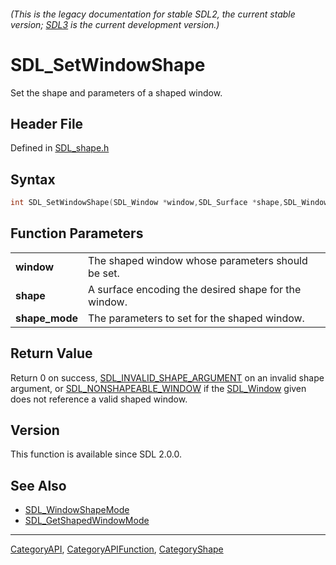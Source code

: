 ###### (This is the legacy documentation for stable SDL2, the current stable version; [SDL3](https://wiki.libsdl.org/SDL3/) is the current development version.)
# SDL_SetWindowShape

Set the shape and parameters of a shaped window.

## Header File

Defined in [SDL_shape.h](https://github.com/libsdl-org/SDL/blob/SDL2/include/SDL_shape.h)

## Syntax

```c
int SDL_SetWindowShape(SDL_Window *window,SDL_Surface *shape,SDL_WindowShapeMode *shape_mode);

```

## Function Parameters

|                    |                                                      |
| ------------------ | ---------------------------------------------------- |
| **window**         | The shaped window whose parameters should be set.    |
| **shape**          | A surface encoding the desired shape for the window. |
| **shape_mode**     | The parameters to set for the shaped window.         |

## Return Value

Return 0 on success,
[SDL_INVALID_SHAPE_ARGUMENT](SDL_INVALID_SHAPE_ARGUMENT) on an invalid
shape argument, or [SDL_NONSHAPEABLE_WINDOW](SDL_NONSHAPEABLE_WINDOW) if
the [SDL_Window](SDL_Window) given does not reference a valid shaped
window.

## Version

This function is available since SDL 2.0.0.

## See Also

- [SDL_WindowShapeMode](SDL_WindowShapeMode)
- [SDL_GetShapedWindowMode](SDL_GetShapedWindowMode)

----
[CategoryAPI](CategoryAPI), [CategoryAPIFunction](CategoryAPIFunction), [CategoryShape](CategoryShape)

